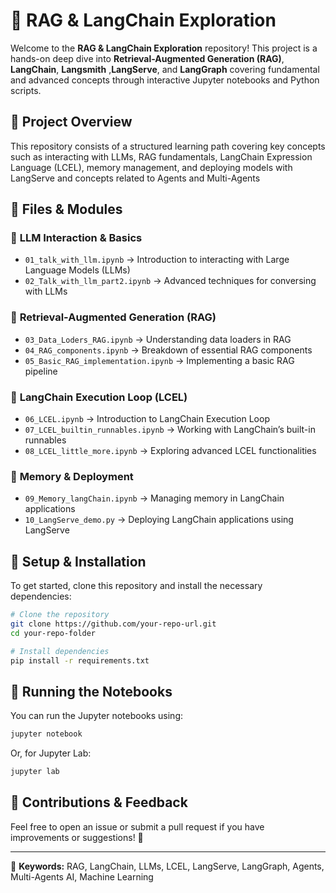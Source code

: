 # 🚀 RAG & LangChain Exploration

Welcome to the **RAG & LangChain Exploration** repository! This project is a hands-on deep dive into **Retrieval-Augmented Generation (RAG)**, **LangChain**, **Langsmith** ,**LangServe**, and **LangGraph** covering fundamental and advanced concepts through interactive Jupyter notebooks and Python scripts.

## 📌 Project Overview

This repository consists of a structured learning path covering key concepts such as interacting with LLMs, RAG fundamentals, LangChain Expression Language (LCEL), memory management, and deploying models with LangServe and concepts related to Agents and Multi-Agents

## 📂 Files & Modules

### 🔹 **LLM Interaction & Basics**

- `01_talk_with_llm.ipynb` → Introduction to interacting with Large Language Models (LLMs)
- `02_Talk_with_llm_part2.ipynb` → Advanced techniques for conversing with LLMs

### 🔹 **Retrieval-Augmented Generation (RAG)**

- `03_Data_Loders_RAG.ipynb` → Understanding data loaders in RAG
- `04_RAG_components.ipynb` → Breakdown of essential RAG components
- `05_Basic_RAG_implementation.ipynb` → Implementing a basic RAG pipeline

### 🔹 **LangChain Execution Loop (LCEL)**

- `06_LCEL.ipynb` → Introduction to LangChain Execution Loop
- `07_LCEL_builtin_runnables.ipynb` → Working with LangChain’s built-in runnables
- `08_LCEL_little_more.ipynb` → Exploring advanced LCEL functionalities

### 🔹 **Memory & Deployment**

- `09_Memory_langChain.ipynb` → Managing memory in LangChain applications
- `10_LangServe_demo.py` → Deploying LangChain applications using LangServe

## 🔧 Setup & Installation

To get started, clone this repository and install the necessary dependencies:

```bash
# Clone the repository
git clone https://github.com/your-repo-url.git
cd your-repo-folder

# Install dependencies
pip install -r requirements.txt
```

## 🚀 Running the Notebooks

You can run the Jupyter notebooks using:

```bash
jupyter notebook
```

Or, for Jupyter Lab:

```bash
jupyter lab
```

## 🌟 Contributions & Feedback

Feel free to open an issue or submit a pull request if you have improvements or suggestions! 🚀

---

🎯 **Keywords:** RAG, LangChain, LLMs, LCEL, LangServe, LangGraph, Agents, Multi-Agents AI, Machine Learning


